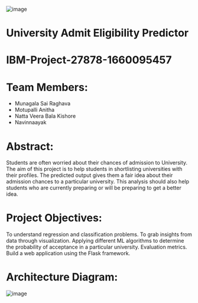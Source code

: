 ![image](https://user-images.githubusercontent.com/115606971/196098281-8d1455a3-a637-4573-ad9a-2103473e7fd3.png)

# University Admit Eligibility Predictor
# IBM-Project-27878-1660095457

# Team Members: 
- Munagala Sai Raghava
- Motupalli Anitha
- Natta Veera Bala Kishore
- Navinnaayak

# Abstract:
Students are often worried about their chances of admission to University.
The aim of this project is to help students in shortlisting universities with their profiles.
The predicted output gives them a fair idea about their admission chances to a particular university.
This analysis should also help students who are currently preparing or will be preparing to get a better idea.

# Project Objectives:
To understand regression and classification problems.
To grab insights from data through visualization.
Applying different ML algorithms to determine the probability of acceptance in a particular university.
Evaluation metrics.
Build a web application using the Flask framework.

# Architecture Diagram:
![image](https://user-images.githubusercontent.com/115606971/196102901-3704b121-8bb2-483e-a84b-c2d348b5864d.png)
